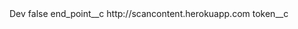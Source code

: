 <?xml version="1.0" encoding="UTF-8"?>
<CustomMetadata xmlns="http://soap.sforce.com/2006/04/metadata" xmlns:xsi="http://www.w3.org/2001/XMLSchema-instance" xmlns:xsd="http://www.w3.org/2001/XMLSchema">
    <label>Dev</label>
    <protected>false</protected>
    <values>
        <field>end_point__c</field>
        <value xsi:type="xsd:string">http://scancontent.herokuapp.com</value>
    </values>
    <values>
        <field>token__c</field>
        <value xsi:nil="true"/>
    </values>
</CustomMetadata>
